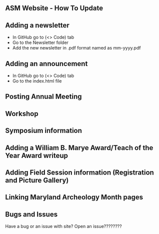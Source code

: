 ## ASM Website - How To Update


## Adding a newsletter
  * In GitHub go to (<> Code) tab
  * Go to the Newsletter folder 
  * Add the new newsletter in .pdf format named as mm-yyyy.pdf

## Adding an announcement
  * In GitHub go to (<> Code) tab
  * Go to the index.html file 

## Posting Annual Meeting

## Workshop

## Symposium information

## Adding a William B. Marye Award/Teach of the Year Award writeup

## Adding Field Session information (Registration and Picture Gallery)

## Linking Maryland Archeology Month pages


## Bugs and Issues

Have a bug or an issue with site? Open an issue????????
